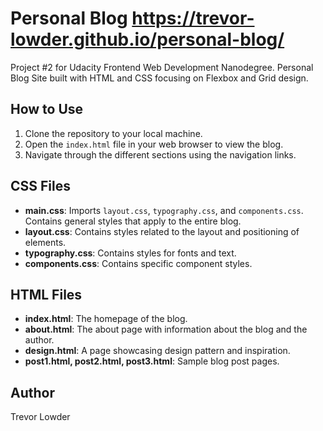# Personal Blog https://trevor-lowder.github.io/personal-blog/

Project #2 for Udacity Frontend Web Development Nanodegree. Personal Blog Site built with HTML and CSS focusing on Flexbox and Grid design.

## How to Use

1. Clone the repository to your local machine.
2. Open the `index.html` file in your web browser to view the blog.
3. Navigate through the different sections using the navigation links.

## CSS Files

- **main.css**: Imports `layout.css`, `typography.css`, and `components.css`. Contains general styles that apply to the entire blog.
- **layout.css**: Contains styles related to the layout and positioning of elements.
- **typography.css**: Contains styles for fonts and text.
- **components.css**: Contains specific component styles.

## HTML Files

- **index.html**: The homepage of the blog.
- **about.html**: The about page with information about the blog and the author.
- **design.html**: A page showcasing design pattern and inspiration.
- **post1.html, post2.html, post3.html**: Sample blog post pages.

## Author

Trevor Lowder
